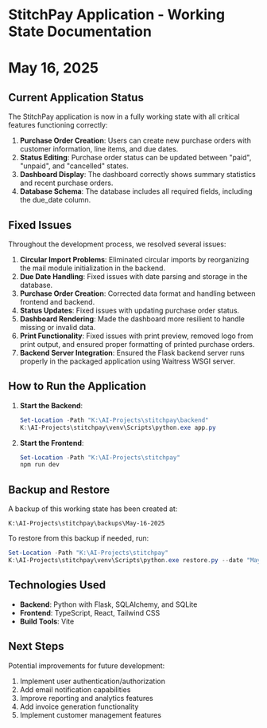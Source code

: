 # StitchPay Application - Working State Documentation
# May 16, 2025

## Current Application Status

The StitchPay application is now in a fully working state with all critical features functioning correctly:

1. **Purchase Order Creation**: Users can create new purchase orders with customer information, line items, and due dates.
2. **Status Editing**: Purchase order status can be updated between "paid", "unpaid", and "cancelled" states.
3. **Dashboard Display**: The dashboard correctly shows summary statistics and recent purchase orders.
4. **Database Schema**: The database includes all required fields, including the due_date column.

## Fixed Issues

Throughout the development process, we resolved several issues:

1. **Circular Import Problems**: Eliminated circular imports by reorganizing the mail module initialization in the backend.
2. **Due Date Handling**: Fixed issues with date parsing and storage in the database.
3. **Purchase Order Creation**: Corrected data format and handling between frontend and backend.
4. **Status Updates**: Fixed issues with updating purchase order status.
5. **Dashboard Rendering**: Made the dashboard more resilient to handle missing or invalid data.
6. **Print Functionality**: Fixed issues with print preview, removed logo from print output, and ensured proper formatting of printed purchase orders.
7. **Backend Server Integration**: Ensured the Flask backend server runs properly in the packaged application using Waitress WSGI server.

## How to Run the Application

1. **Start the Backend**:
   ```powershell
   Set-Location -Path "K:\AI-Projects\stitchpay\backend"
   K:\AI-Projects\stitchpay\venv\Scripts\python.exe app.py
   ```

2. **Start the Frontend**:
   ```powershell
   Set-Location -Path "K:\AI-Projects\stitchpay"
   npm run dev
   ```

## Backup and Restore

A backup of this working state has been created at:
```
K:\AI-Projects\stitchpay\backups\May-16-2025
```

To restore from this backup if needed, run:
```powershell
Set-Location -Path "K:\AI-Projects\stitchpay"
K:\AI-Projects\stitchpay\venv\Scripts\python.exe restore.py --date "May-16-2025"
```

## Technologies Used

- **Backend**: Python with Flask, SQLAlchemy, and SQLite
- **Frontend**: TypeScript, React, Tailwind CSS
- **Build Tools**: Vite

## Next Steps

Potential improvements for future development:

1. Implement user authentication/authorization
2. Add email notification capabilities
3. Improve reporting and analytics features
4. Add invoice generation functionality
5. Implement customer management features
